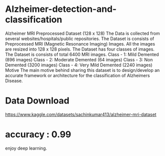 # Alzheimer-detection-and-classification
Alzheimer MRI Preprocessed Dataset (128 x 128)  The Data is collected from several websites/hospitals/public repositories. The Dataset is consists of Preprocessed MRI (Magnetic Resonance Imaging) Images. All the images are resized into 128 x 128 pixels. The Dataset has four classes of images. The Dataset is consists of total 6400 MRI images. Class - 1: Mild Demented (896 images) Class - 2: Moderate Demented (64 images) Class - 3: Non Demented (3200 images) Class - 4: Very Mild Demented (2240 images) Motive The main motive behind sharing this dataset is to design/develop an accurate framework or architecture for the classification of Alzheimers Disease.
# Data Download
https://www.kaggle.com/datasets/sachinkumar413/alzheimer-mri-dataset
# accuracy : 0.99
enjoy deep learning.
